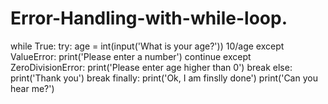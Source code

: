 # Error-Handling-with-while-loop.
while True:
  try:
    age = int(input('What is your age?'))
    10/age
  except ValueError:
    print('Please enter a number')
    continue
  except ZeroDivisionError:
    print('Please enter age higher than 0')
    break
  else:
    print('Thank you')
    break
  finally:
    print('Ok, I am finslly done')
  print('Can you hear me?')
